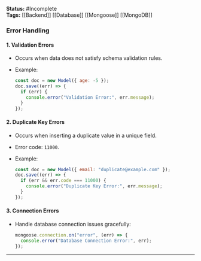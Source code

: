 **Status:** #Incomplete  
**Tags:**  [[Backend]] [[Database]] [[Mongoose]] [[MongoDB]] 
### Error Handling

#### 1. **Validation Errors**

- Occurs when data does not satisfy schema validation rules.
- Example:
    
    ```javascript
    const doc = new Model({ age: -5 });
    doc.save((err) => {
      if (err) {
        console.error("Validation Error:", err.message);
      }
    });
    ```
    

#### 2. **Duplicate Key Errors**

- Occurs when inserting a duplicate value in a unique field.
- Error code: `11000`.
- Example:
    
    ```javascript
    const doc = new Model({ email: "duplicate@example.com" });
    doc.save((err) => {
      if (err && err.code === 11000) {
        console.error("Duplicate Key Error:", err.message);
      }
    });
    ```
    

#### 3. **Connection Errors**

- Handle database connection issues gracefully:
    
    ```javascript
    mongoose.connection.on("error", (err) => {
      console.error("Database Connection Error:", err);
    });
    ```
    

---

